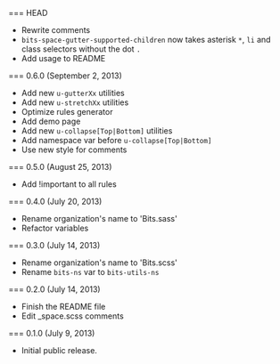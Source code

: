 === HEAD

* Rewrite comments
* `bits-space-gutter-supported-children` now takes asterisk `*`, `li` and class
selectors without the dot `.`
* Add usage to README

=== 0.6.0 (September 2, 2013)

* Add new `u-gutterXx` utilities
* Add new `u-stretchXx` utilities
* Optimize rules generator
* Add demo page
* Add new `u-collapse[Top|Bottom]` utilities
* Add namespace var before `u-collapse[Top|Bottom]`
* Use new style for comments

=== 0.5.0 (August 25, 2013)

* Add !important to all rules

=== 0.4.0 (July 20, 2013)

* Rename organization's name to 'Bits.sass'
* Refactor variables

=== 0.3.0 (July 14, 2013)

* Rename organization's name to 'Bits.scss'
* Rename `bits-ns` var to `bits-utils-ns`

=== 0.2.0 (July 14, 2013)

* Finish the README file
* Edit _space.scss comments

=== 0.1.0 (July 9, 2013)

* Initial public release.